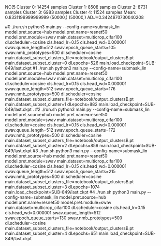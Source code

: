 NC(5
Cluster 0: 14254 samples
Cluster 1: 8508 samples
Cluster 2: 8731 samples
Cluster 3: 6983 samples
Cluster 4: 11524 samples
Mean: 0.8331199999999999
(50000,) (50000,)
ADJ=0.3424970730040208


#0
./run.sh python3 main.py --config-name=submask_lin model.pret.source=hub model.pret.name=resnet50 model.pret.module=swav main.dataset=multicrop_cifar100 dl.scheduler=cosine cls.head_lr=0.15 cls.head_wd=0.000001 swav.queue_length=512 swav.epoch_queue_starts=105 swav.nmb_prototypes=500 dl.scheduler=cosine main.dataset_subset_clusters_file=notebook/output_clustersB.pt main.dataset_subset_cluster=0 dl.epochs=526 main.load_checkpoint=SUB-849/last.ckpt
#1
./run.sh python3 main.py --config-name=submask_lin model.pret.source=hub model.pret.name=resnet50 model.pret.module=swav main.dataset=multicrop_cifar100 dl.scheduler=cosine cls.head_lr=0.15 cls.head_wd=0.000001 swav.queue_length=512 swav.epoch_queue_starts=176 swav.nmb_prototypes=500 dl.scheduler=cosine main.dataset_subset_clusters_file=notebook/output_clustersB.pt main.dataset_subset_cluster=1 dl.epochs=882 main.load_checkpoint=SUB-849/last.ckpt
.
#2
./run.sh python3 main.py --config-name=submask_lin model.pret.source=hub model.pret.name=resnet50 model.pret.module=swav main.dataset=multicrop_cifar100 dl.scheduler=cosine cls.head_lr=0.15 cls.head_wd=0.000001 swav.queue_length=512 swav.epoch_queue_starts=172 swav.nmb_prototypes=500 dl.scheduler=cosine main.dataset_subset_clusters_file=notebook/output_clustersB.pt main.dataset_subset_cluster=2 dl.epochs=859 main.load_checkpoint=SUB-849/last.ckpt
#3
./run.sh python3 main.py --config-name=submask_lin model.pret.source=hub model.pret.name=resnet50 model.pret.module=swav main.dataset=multicrop_cifar100 dl.scheduler=cosine cls.head_lr=0.15 cls.head_wd=0.000001 swav.queue_length=512 swav.epoch_queue_starts=215 swav.nmb_prototypes=500 dl.scheduler=cosine main.dataset_subset_clusters_file=notebook/output_clustersB.pt main.dataset_subset_cluster=3 dl.epochs=1074 main.load_checkpoint=SUB-849/last.ckpt
#4
./run.sh python3 main.py --config-name=submask_lin model.pret.source=hub model.pret.name=resnet50 model.pret.module=swav main.dataset=multicrop_cifar100 dl.scheduler=cosine cls.head_lr=0.15 cls.head_wd=0.000001 swav.queue_length=512 swav.epoch_queue_starts=130 swav.nmb_prototypes=500 dl.scheduler=cosine main.dataset_subset_clusters_file=notebook/output_clustersB.pt main.dataset_subset_cluster=4 dl.epochs=651 main.load_checkpoint=SUB-849/last.ckpt
